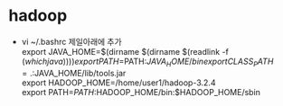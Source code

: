 # hadoop

- vi ~/.bashrc 제일아래에 추가  
export JAVA_HOME=$(dirname $(dirname $(readlink -f $(which java))))  
export PATH=$PATH:$JAVA_HOME/bin  
export CLASS_PATH=.:$JAVA_HOME/lib/tools.jar  
export HADOOP_HOME=/home/user1/hadoop-3.2.4  
export PATH=$PATH:$HADOOP_HOME/bin:$HADOOP_HOME/sbin  
